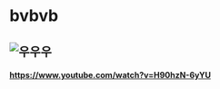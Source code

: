 # bvbvb

## ![우우우](https://user-images.githubusercontent.com/118030573/201450984-538544ec-0ea2-4c6a-8cb7-036f651b0c69.png)


#### https://www.youtube.com/watch?v=H90hzN-6yYU
